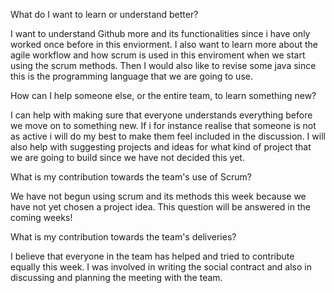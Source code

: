 What do I want to learn or understand better?  

I want to understand Github more and its functionalities since i have only worked once before in this enviorment. I also want to learn more about the agile workflow and how scrum is used in this enviroment when we start using the scrum methods. Then I would also like to revise some java since this is the programming language that we are going to use.  

How can I help someone else, or the entire team, to learn something new?  

I can help with making sure that everyone understands everything before we move on to something new. If i for instance realise that someone is not as active i will do my best to make them feel included in the discussion. I will also help with suggesting projects and ideas for what kind of project that we are going to build since we have not decided this yet.  

What is my contribution towards the team's use of Scrum?   

We have not begun using scrum and its methods this week because we have not yet chosen a project idea. This question will be answered in the coming weeks!  

What is my contribution towards the team's deliveries?  

I believe that everyone in the team has helped and tried to contribute equally this week. I was involved in writing the social contract and also in discussing and planning the meeting with the team.  
